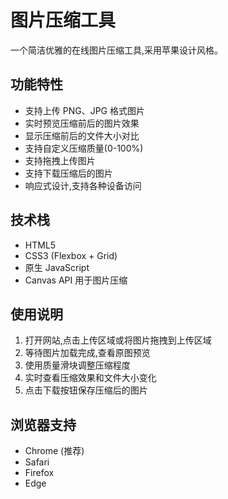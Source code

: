 # 图片压缩工具

一个简洁优雅的在线图片压缩工具,采用苹果设计风格。

## 功能特性

- 支持上传 PNG、JPG 格式图片
- 实时预览压缩前后的图片效果
- 显示压缩前后的文件大小对比
- 支持自定义压缩质量(0-100%)
- 支持拖拽上传图片
- 支持下载压缩后的图片
- 响应式设计,支持各种设备访问

## 技术栈

- HTML5
- CSS3 (Flexbox + Grid)
- 原生 JavaScript
- Canvas API 用于图片压缩

## 使用说明

1. 打开网站,点击上传区域或将图片拖拽到上传区域
2. 等待图片加载完成,查看原图预览
3. 使用质量滑块调整压缩程度
4. 实时查看压缩效果和文件大小变化
5. 点击下载按钮保存压缩后的图片

## 浏览器支持

- Chrome (推荐)
- Safari
- Firefox
- Edge
